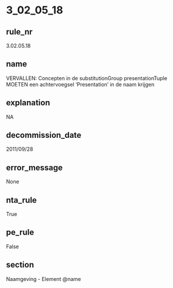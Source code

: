 # 3_02_05_18

## rule_nr
3.02.05.18

## name
VERVALLEN: Concepten in de substitutionGroup presentationTuple MOETEN een achtervoegsel ‘Presentation’ in de naam krijgen

## explanation
NA

## decommission_date
2011/09/28

## error_message
None

## nta_rule
True

## pe_rule
False

## section
Naamgeving - Element @name


